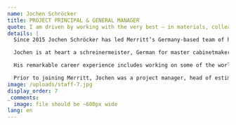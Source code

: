 ```yaml
---
name: Jochen Schröcker
title: PROJECT PRINCIPAL & GENERAL MANAGER
quote: I am driven by working with the very best – in materials, colleagues and clients.
details: |
  Since 2015 Jochen Schröcker has led Merritt’s Germany-based team of highly skilled craftsmen, integrating their work, heritage and operations with Merritt’s U.S.-based headquarters.

  Jochen is at heart a schreinermeister, German for master cabinetmaker. A third generation cabinetmaker, Jochen has been a master craftsman since 1994 and has worked in the yacht and international premium residential business for 18 years.

  His remarkable career experience includes working on some of the world’s most extraordinary mega yachts including the Maltese Falcon, Royal Romance and Nourah of Riyadh. Ultra-luxury penthouses in St. Petersburg, Russia, Istanbul, Turkey and San Francisco, California confirm an experience delivering unparalleled millwork to clients for whom the best is the only option.

  Prior to joining Merritt, Jochen was a project manager, head of estimating and general manager for Sinnex Steinheimer Innenausbau, the prestigious German millwork firm. Germany is highly regarded for the value it places on craft, attention to detail and precision in execution. Jochen embodies these values and it informs his work and his team at Merritt every day.
image: /uploads/staff-7.jpg
display_order: 7
_comments:
  image: file should be ~600px wide
lang: en
---
```


